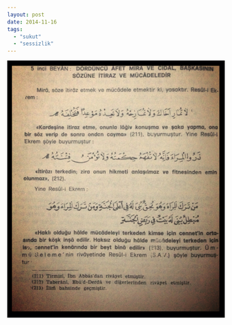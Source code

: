 ```yaml
---
layout: post
date: 2014-11-16
tags: 
  - "sukut"
  - "sessizlik"
---
```


![](/images/tumblr_nf3jpo3vzm1u3gx2to1_1280.jpg)
